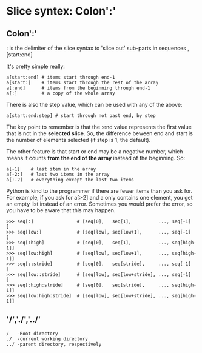 Slice syntex: Colon':'
======
## Colon':'
: is the delimiter of the slice syntax to 'slice out' sub-parts in sequences , [start:end]

It's pretty simple really:
```
a[start:end] # items start through end-1
a[start:]    # items start through the rest of the array
a[:end]      # items from the beginning through end-1
a[:]         # a copy of the whole array
```
There is also the step value, which can be used with any of the above:
```
a[start:end:step] # start through not past end, by step
```
The key point to remember is that the :end value represents the first value that is not in the **selected slice**. So, the difference beween end and start is the number of elements selected (if step is 1, the default).

The other feature is that start or end may be a negative number, which means it counts **from the end of the array** instead of the beginning. So:
```
a[-1]    # last item in the array
a[-2:]   # last two items in the array
a[:-2]   # everything except the last two items
```
Python is kind to the programmer if there are fewer items than you ask for. For example, if you ask for a[:-2] and a only contains one element, you get an empty list instead of an error. Sometimes you would prefer the error, so you have to be aware that this may happen.


```
>>> seq[:]                # [seq[0],   seq[1],          ..., seq[-1]    ]
>>> seq[low:]             # [seq[low], seq[low+1],      ..., seq[-1]    ]
>>> seq[:high]            # [seq[0],   seq[1],          ..., seq[high-1]]
>>> seq[low:high]         # [seq[low], seq[low+1],      ..., seq[high-1]]
>>> seq[::stride]         # [seq[0],   seq[stride],     ..., seq[-1]    ]
>>> seq[low::stride]      # [seq[low], seq[low+stride], ..., seq[-1]    ]
>>> seq[:high:stride]     # [seq[0],   seq[stride],     ..., seq[high-1]]
>>> seq[low:high:stride]  # [seq[low], seq[low+stride], ..., seq[high-1]]                                   
```

## '/','./','../'
```
/   -Root directory
./  -current working directory 
../ -parent directory, respectively
```
